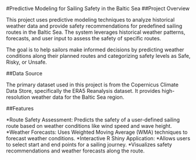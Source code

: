 #Predictive Modeling for Sailing Safety in the Baltic Sea
##Project Overview

This project uses predictive modeling techniques to analyze historical weather data and provide safety recommendations for predefined sailing routes in the Baltic Sea. The system leverages historical weather patterns, forecasts, and user input to assess the safety of specific routes.

The goal is to help sailors make informed decisions by predicting weather conditions along their planned routes and categorizing safety levels as Safe, Risky, or Unsafe.

##Data Source

The primary dataset used in this project is from the Copernicus Climate Data Store, specifically the ERA5 Reanalysis dataset. It provides high-resolution weather data for the Baltic Sea region.

##Features

*Route Safety Assessment: Predicts the safety of a user-defined sailing route based on weather conditions like wind speed and wave height.
*Weather Forecasts: Uses Weighted Moving Average (WMA) techniques to forecast weather conditions.
*Interactive R Shiny Application:
*Allows users to select start and end points for a sailing journey.
*Visualizes safety recommendations and weather forecasts along the route.
